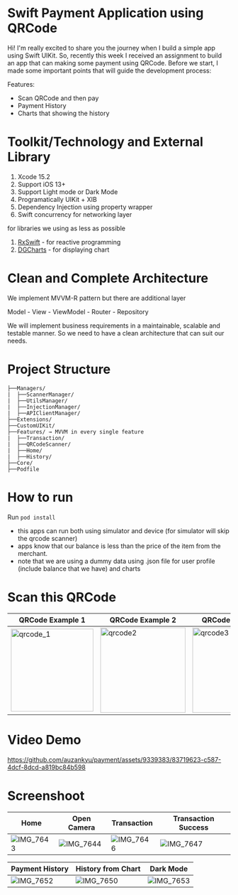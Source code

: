 # Swift Payment Application using QRCode
Hi! I'm really excited to share you the journey when I build a simple app using Swift UIKit. So, recently this week I received an assignment to build an app that can making some payment using QRCode. Before we start, I made some important points that will guide the development process:

Features:

- Scan QRCode and then pay
- Payment History
- Charts that showing the history

# Toolkit/Technology and External Library

1. Xcode 15.2
2. Support iOS 13+
3. Support Light mode or Dark Mode
4. Programatically UIKit + XIB
5. Dependency Injection using property wrapper
6. Swift concurrency for networking layer

for libraries we using as less as possible
1. [RxSwift](https://github.com/ReactiveX/RxSwift) - for reactive programming
2. [DGCharts](https://github.com/danielgindi/Charts) - for displaying chart

# Clean and Complete Architecture
We implement MVVM-R pattern but there are additional layer

Model - View - ViewModel - Router - Repository

We will implement business requirements in a maintainable, scalable and testable manner. So we need to have a clean architecture that can suit our needs.

# Project Structure
```
├──Managers/ 
|  ├──ScannerManager/
|  ├──UtilsManager/
|  ├──InjectionManager/
|  ├──APIClientManager/
├──Extensions/
├──CustomUIKit/
├──Features/ → MVVM in every single feature
|  ├──Transaction/
|  ├──QRCodeScanner/
|  ├──Home/
|  ├──History/
├──Core/
├──Podfile
```

# How to run
Run `pod install`
- this apps can run both using simulator and device (for simulator will skip the qrcode scanner)
- apps know that our balance is less than the price of the item from the merchant.
- note that we are using a dummy data using .json file for user profile (include balance that we have) and charts

# Scan this QRCode
| QRCode Example 1 | QRCode Example 2 | QRCode Example 3 | 
| --- | --- | --- |
|<img width="186" alt="qrcode_1" src="https://github.com/auzankyu/payment/assets/9339383/03206260-1bf7-44c1-ba31-f23bbc218a66">|<img width="192" alt="qrcode2" src="https://github.com/auzankyu/payment/assets/9339383/f0d8dc47-f80b-477e-b085-017df3005263">|<img width="192" alt="qrcode3" src="https://github.com/auzankyu/payment/assets/9339383/0192e696-5234-434f-ad5d-14d8f1523d5e">|


# Video Demo
https://github.com/auzankyu/payment/assets/9339383/83719623-c587-4dcf-8dcd-a819bc84b598

# Screenshoot
| Home | Open Camera | Transaction | Transaction Success |
| --- | --- | --- | --- |
|![IMG_7643](https://github.com/auzankyu/payment/assets/9339383/7fcdfbda-af0b-4b04-aa38-039408c5f475)|![IMG_7644](https://github.com/auzankyu/payment/assets/9339383/19b83d38-e11c-40e1-8e64-67854f17b1c3)|![IMG_7646](https://github.com/auzankyu/payment/assets/9339383/f8c8e239-9fea-42b2-a641-be2bfc1c98d9)|![IMG_7647](https://github.com/auzankyu/payment/assets/9339383/df6fce59-74d9-4ae4-b084-4a6ce5927ca9)|

| Payment History | History from Chart | Dark Mode
| --- | --- | --- |
|![IMG_7652](https://github.com/auzankyu/payment/assets/9339383/a0660781-2f5a-420c-a93d-24ec9869603c)|![IMG_7650](https://github.com/auzankyu/payment/assets/9339383/2277c80e-cc92-4611-997f-44c3d22bd3a9)|![IMG_7653](https://github.com/auzankyu/payment/assets/9339383/d3b32876-942e-484d-9b88-da57be199546)|


